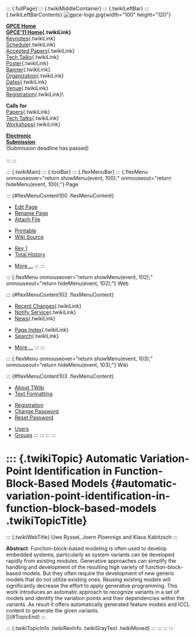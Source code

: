 ::: {.fullPage}
::: {.twikiMiddleContainer}
::: {.twikiLeftBar}
::: {.twikiLeftBarContents}
![gpce-logo.jpg](../pub/GPCE11/WebLeftBar/gpce-logo.jpg){width="100"
height="120"}

**[GPCE Home](http://program-transformation.org/Gpce)**\
**[GPCE\'11 Home](WebHome){.twikiLink}**\
[Keynotes](KeynoteSpeakers){.twikiLink}\
[Schedule](ConferenceProgram){.twikiLink}\
[Accepted Papers](AcceptedPapers){.twikiLink}\
[Tech Talks](TechTalks){.twikiLink}\
[Poster](Poster){.twikiLink}\
[Banner](Banner){.twikiLink}\
[Organization](ConferenceOrganization){.twikiLink}\
[Dates](ImportantDates){.twikiLink}\
[Venue](ConferenceVenue){.twikiLink}\
[Registration](ConferenceRegistration){.twikiLink}\

**Calls for**\
[Papers](CallForPapers){.twikiLink}\
[Tech Talks](CallForTechTalks){.twikiLink}\
[Workshops](Workshops){.twikiLink}

**[Electronic\
Submission](http://www.easychair.org/conferences/?conf=gpce11)**\
(Submission deadline has passed)\
\
:::
:::

::: {.twikiMain}
::: {.toolBar}
::: {.flexMenuBar}
::: {.flexMenu onmouseover="return showMenu(event, 100);" onmouseout="return hideMenu(event, 100);"}
Page

::: {#flexMenuContent100 .flexMenuContent}
-   [Edit
    Page](http://www.program-transformation.org/edit/GPCE11/AutomaticVariationPointIdentificationInFunctionBlockBasedModels?t=1536828819)
-   [Rename
    Page](http://www.program-transformation.org/rename/GPCE11/AutomaticVariationPointIdentificationInFunctionBlockBasedModels)
-   [Attach
    File](http://www.program-transformation.org/attach/GPCE11/AutomaticVariationPointIdentificationInFunctionBlockBasedModels)

<!-- -->

-   [Printable](http://www.program-transformation.org/view/GPCE11/AutomaticVariationPointIdentificationInFunctionBlockBasedModels?skin=print.pattern)
-   [Wiki
    Source](http://www.program-transformation.org/view/GPCE11/AutomaticVariationPointIdentificationInFunctionBlockBasedModels?skin=text&raw=on&contenttype=text/plain)

<!-- -->

-   [Rev
    1](http://www.program-transformation.org/view/GPCE11/AutomaticVariationPointIdentificationInFunctionBlockBasedModels?rev=1.1)
-   [Total
    History](http://www.program-transformation.org/rdiff/GPCE11/AutomaticVariationPointIdentificationInFunctionBlockBasedModels)

<!-- -->

-   [More
    \...](http://www.program-transformation.org/oops/GPCE11/AutomaticVariationPointIdentificationInFunctionBlockBasedModels?template=oopsmore&param1=1.1&param2=1.1)
:::
:::

::: {.flexMenu onmouseover="return showMenu(event, 102);" onmouseout="return hideMenu(event, 102);"}
Web

::: {#flexMenuContent102 .flexMenuContent}
-   [Recent Changes](WebChanges){.twikiLink}
-   [Notify Service](WebNotify){.twikiLink}
-   [News](WebNews){.twikiLink}

<!-- -->

-   [Page Index](WebIndex){.twikiLink}
-   [Search](WebSearch){.twikiLink}

<!-- -->

-   [More
    \...](http://www.program-transformation.org/oops/GPCE11/AutomaticVariationPointIdentificationInFunctionBlockBasedModels?template=oopsmore&param1=1.1&param2=1.1)
:::
:::

::: {.flexMenu onmouseover="return showMenu(event, 103);" onmouseout="return hideMenu(event, 103);"}
Wiki

::: {#flexMenuContent103 .flexMenuContent}
-   [About
    TWiki](http://www.program-transformation.org/view/TWiki/WebHome)
-   [Text
    Formatting](http://www.program-transformation.org/view/TWiki/TextFormattingRules)

<!-- -->

-   [Registration](http://www.program-transformation.org/view/TWiki/TWikiRegistration)
-   [Change
    Password](http://www.program-transformation.org/view/TWiki/ChangePassword)
-   [Reset
    Password](http://www.program-transformation.org/view/TWiki/ResetPassword)

<!-- -->

-   [Users](http://www.program-transformation.org/view/Main/TWikiUsers)
-   [Groups](http://www.program-transformation.org/view/Main/TWikiGroups)
:::
:::
:::
:::

::: {.twikiTopic}
Automatic Variation-Point Identification in Function-Block-Based Models {#automatic-variation-point-identification-in-function-block-based-models .twikiTopicTitle}
=======================================================================

::: {.twikiWebTitle}
Uwe Ryssel, Joern Ploennigs and Klaus Kabitzsch
:::

**Abstract**: Function-block-based modeling is often used to develop
embedded systems, particularly as system variants can be developed
rapidly from existing modules. Generative approaches can simplify the
handling and development of the resulting high variety of
function-block-based models. But they often require the development of
new generic models that do not utilize existing ones. Reusing existing
models will significantly decrease the effort to apply generative
programming. This work introduces an automatic approach to recognize
variants in a set of models and identify the variation points and their
dependencies within the variants. As result it offers automatically
generated feature models and ICCL content to generate the given
variants.\
[]{#TopicEnd}
:::

::: {.twikiTopicInfo .twikiRevInfo .twikiGrayText .twikiMoved}
:::
:::
:::
:::
